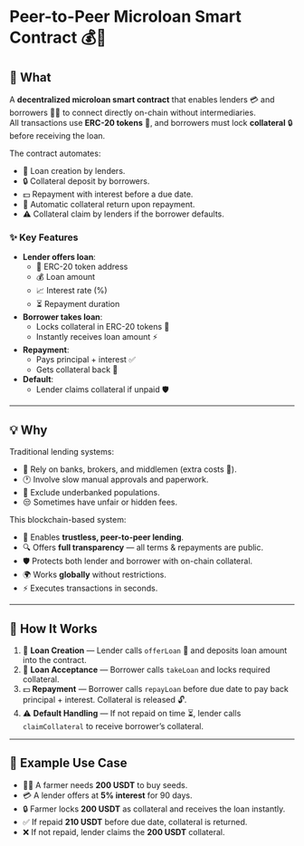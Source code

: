 # Peer-to-Peer Microloan Smart Contract 💰🤝

## 📌 What
A **decentralized microloan smart contract** that enables lenders 💳 and borrowers 🧑‍🌾 to connect directly on-chain without intermediaries.  
All transactions use **ERC-20 tokens** 💱, and borrowers must lock **collateral** 🔒 before receiving the loan.

The contract automates:
- 📝 Loan creation by lenders.
- 🔒 Collateral deposit by borrowers.
- 💵 Repayment with interest before a due date. 
- 🔄 Automatic collateral return upon repayment.
- ⚠️ Collateral claim by lenders if the borrower defaults.

### ✨ Key Features
- **Lender offers loan**:
  - 📍 ERC-20 token address
  - 💰 Loan amount
  - 📈 Interest rate (%)
  - ⏳ Repayment duration
- **Borrower takes loan**:
  - Locks collateral in ERC-20 tokens 💱
  - Instantly receives loan amount ⚡
- **Repayment**:
  - Pays principal + interest ✅
  - Gets collateral back 🔄
- **Default**:
  - Lender claims collateral if unpaid 🛡️

---

## 💡 Why
Traditional lending systems:
- 🏦 Rely on banks, brokers, and middlemen (extra costs 💸).
- 🕐 Involve slow manual approvals and paperwork.
- 🚫 Exclude underbanked populations.
- 😒 Sometimes have unfair or hidden fees.

This blockchain-based system:
- 🤝 Enables **trustless, peer-to-peer lending**.
- 🔍 Offers **full transparency** — all terms & repayments are public.
- 🛡️ Protects both lender and borrower with on-chain collateral.
- 🌍 Works **globally** without restrictions.
- ⚡ Executes transactions in seconds.

---

## 🔄 How It Works
1. 🏦 **Loan Creation** — Lender calls `offerLoan` 📜 and deposits loan amount into the contract.
2. 🧾 **Loan Acceptance** — Borrower calls `takeLoan` and locks required collateral.
3. 💵 **Repayment** — Borrower calls `repayLoan` before due date to pay back principal + interest. Collateral is released 🔓.
4. ⚠️ **Default Handling** — If not repaid on time ⏳, lender calls `claimCollateral` to receive borrower’s collateral.

---

## 🌱 Example Use Case
- 👨‍🌾 A farmer needs **200 USDT** to buy seeds.
- 💳 A lender offers at **5% interest** for 90 days.
- 🔒 Farmer locks **200 USDT** as collateral and receives the loan instantly.
- ✅ If repaid **210 USDT** before due date, collateral is returned.
- ❌ If not repaid, lender claims the **200 USDT** collateral.

